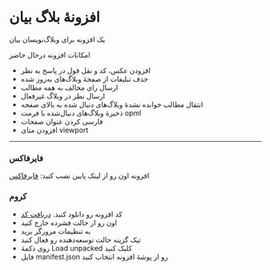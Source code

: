 # افزونهٔ بلاگ بیان
یک افزونه برای وبلاگ‌نویسان بیان

امکانات افزونه درحال حاضر
* افزودن عکس، کد و نقل قول در پاسخ به نظر
* حذف تبلیغات از صفحهٔ وبلاگ‌های به‌روز شده
* ارسال رای مخالف به همه مطالب
* ارسال نظر در وبلاگ غیرفعال 
* انتقال مطالب خوانده نشدهٔ وبلاگ‌های دنبال شده به بالای صفحه
* ذخیرهٔ وبلاگ‌های دنبال‌شده با فرمت opml
* فارسی کردن عنوان صفحات
* افزودن متای viewport

------

### فایرفاکس
افزونه اون رو از لینک پایین نصب کنید:
[فایرفاکس](https://addons.mozilla.org/en-US/firefox/addon/افزونه-بلاگ-بیان/)

### کروم

- کد افزونه رو دانلود کنید. [دریافت کد](https://github.com/mimvahedi/blog-tools/archive/refs/heads/master.zip)
- اون رو از حالت فشرده خارج کنید
- به تنظیمات مرورگر برید
- تیک گزینه حالت توسعه‌دهنده رو فعال کنید
- روی دکمهٔ Load unpacked کلیک کنید
- فایل manifest.json رو از پوشهٔ افزونه انتخاب کنید
